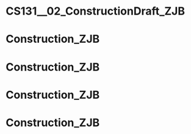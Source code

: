 # CS131__02_ConstructionDraft_ZJB
# Construction_ZJB
# Construction_ZJB
# Construction_ZJB
# Construction_ZJB
